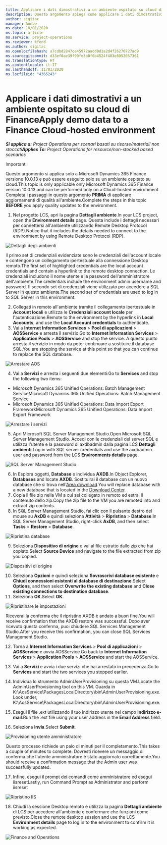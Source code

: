 ```yaml
---
title: Applicare i dati dimostrativi a un ambiente ospitato su cloud di Finance
description: Questo argomento spiega come applicare i dati dimostrativi da Project Operations a un ambiente ospitato su cloud di Dynamics 365 Finance.
author: sigitac
manager: Annbe
ms.date: 10/01/2020
ms.topic: article
ms.service: project-operations
ms.reviewer: kfend
ms.author: sigitac
ms.openlocfilehash: a7cdbd2847ce45972aadd0d1a2d4f26270727ad9
ms.sourcegitcommit: d33ef0ae39f90fe3b0f6b4524f483e8052057361
ms.translationtype: HT
ms.contentlocale: it-IT
ms.lasthandoff: 11/03/2020
ms.locfileid: "4365243"
---
```

# <a name="apply-demo-data-to-a-finance-cloud-hosted-environment"></a><span data-ttu-id="e6546-103">Applicare i dati dimostrativi a un ambiente ospitato su cloud di Finance</span><span class="sxs-lookup"><span data-stu-id="e6546-103">Apply demo data to a Finance Cloud-hosted environment</span></span>

<span data-ttu-id="e6546-104">_**Si applica a:** Project Operations per scenari basati su risorse/materiali non stoccati_</span><span class="sxs-lookup"><span data-stu-id="e6546-104">_**Applies To:** Project Operations for resource/non-stocked based scenarios_</span></span>

> [!IMPORTANT]
> <span data-ttu-id="e6546-105">Questo argomento si applica solo a Microsoft Dynamics 365 Finance versione 10.0.13 e può essere eseguito solo su un ambiente ospitato su cloud.</span><span class="sxs-lookup"><span data-stu-id="e6546-105">This topic is only applicable only Microsoft Dynamics 365 Finance version 10.0.13 and can be performed only on a Cloud-hosted environment.</span></span> <span data-ttu-id="e6546-106">Completa i passaggi in questo argomento **PRIMA** di applicare aggiornamenti di qualità all'ambiente.</span><span class="sxs-lookup"><span data-stu-id="e6546-106">Complete the steps in this topic **BEFORE** you apply quality updates to the environment.</span></span>

1. <span data-ttu-id="e6546-107">Nel progetto LCS, apri la pagina **Dettagli ambiente**.</span><span class="sxs-lookup"><span data-stu-id="e6546-107">In your LCS project, open the **Environment details** page.</span></span> <span data-ttu-id="e6546-108">Questa include i dettagli necessari per connettersi all'ambiente utilizzando Remote Desktop Protocol (RDP).</span><span class="sxs-lookup"><span data-stu-id="e6546-108">Notice that it includes the details needed to connect to the environment by using Remote Desktop Protocol (RDP).</span></span>

![Dettagli degli ambienti ](./media/1EnvironmentDetails.png)

<span data-ttu-id="e6546-110">Il primo set di credenziali evidenziate sono le credenziali dell'account locale e contengono un collegamento ipertestuale alla connessione Desktop remoto.</span><span class="sxs-lookup"><span data-stu-id="e6546-110">The first set of highlighted credentials are the local account credentials and contain a hyperlink to the remote desktop connection.</span></span> <span data-ttu-id="e6546-111">Le credenziali includono il nome utente e la password dell'amministratore dell'ambiente.</span><span class="sxs-lookup"><span data-stu-id="e6546-111">The credentials include the environment admin username and password.</span></span> <span data-ttu-id="e6546-112">Il secondo set di credenziali viene utilizzato per accedere a SQL Server in questo ambiente.</span><span class="sxs-lookup"><span data-stu-id="e6546-112">The second set of credentials are used to log in to SQL Server in this environment.</span></span>

2. <span data-ttu-id="e6546-113">Collegati in remoto all'ambiente tramite il collegamento ipertestuale in **Account locali** e utilizza le **Credenziali account locale** per l'autenticazione.</span><span class="sxs-lookup"><span data-stu-id="e6546-113">Remote to the environment by the hyperlink in **Local Accounts**, and use the **Local Account credentials** to authenticate.</span></span>
3. <span data-ttu-id="e6546-114">Vai a **Internet Information Services** > **Pool di applicazioni** > **AOSService** e arresta il servizio.</span><span class="sxs-lookup"><span data-stu-id="e6546-114">Go to **Internet Information Services** > **Application Pools** > **AOSService** and stop the service.</span></span> <span data-ttu-id="e6546-115">A questo punto arresta il servizio in modo da poter continuare a sostituire il database SQL.</span><span class="sxs-lookup"><span data-stu-id="e6546-115">You are stopping the service at this point so that you can continue to replace the SQL database.</span></span>

![Arrestare AOS](./media/2StopAOS.png)

4. <span data-ttu-id="e6546-117">Vai a **Servizi** e arresta i seguenti due elementi:</span><span class="sxs-lookup"><span data-stu-id="e6546-117">Go to **Services** and stop the following two items:</span></span>

- <span data-ttu-id="e6546-118">Microsoft Dynamics 365 Unified Operations: Batch Management Service</span><span class="sxs-lookup"><span data-stu-id="e6546-118">Microsoft Dynamics 365 Unified Operations: Batch Management Service</span></span>
- <span data-ttu-id="e6546-119">Microsoft Dynamics 365 Unified Operations: Data Import Export Framework</span><span class="sxs-lookup"><span data-stu-id="e6546-119">Microsoft Dynamics 365 Unified Operations: Data Import Export Framework</span></span>

![Arrestare i servizi](./media/3StopServices.png)

5. <span data-ttu-id="e6546-121">Apri Microsoft SQL Server Management Studio.</span><span class="sxs-lookup"><span data-stu-id="e6546-121">Open Microsoft SQL Server Management Studio.</span></span> <span data-ttu-id="e6546-122">Accedi con le credenziali del server SQL e utilizza l'utente e la password di axdbadmin dalla pagina LCS **Dettagli ambienti**.</span><span class="sxs-lookup"><span data-stu-id="e6546-122">Log in with SQL server credentials and use the axdbadmin user and password from the LCS **Environments details** page.</span></span>

![SQL Server Management Studio](./media/4SSMS.png)

6. <span data-ttu-id="e6546-124">In Esplora oggetti, **Database** e individua **AXDB**.</span><span class="sxs-lookup"><span data-stu-id="e6546-124">In Object Explorer, **Databases** and locate **AXDB**.</span></span> <span data-ttu-id="e6546-125">Sostituirai il database con un nuovo database che si trova nell'[Area download](https://download.microsoft.com/download/1/a/3/1a314bd2-b082-4a87-abdc-1ba26c92b63d/ProjOpsDemoDataFOGARelease.zip).</span><span class="sxs-lookup"><span data-stu-id="e6546-125">You will replace database with a new database that is located in the [Download Center](https://download.microsoft.com/download/1/a/3/1a314bd2-b082-4a87-abdc-1ba26c92b63d/ProjOpsDemoDataFOGARelease.zip).</span></span> 
7. <span data-ttu-id="e6546-126">Copia il file zip nella VM a cui sei collegato in remoto ed estrai il contenuto dello zip.</span><span class="sxs-lookup"><span data-stu-id="e6546-126">Copy the zip file to the VM you are remoted into and extract zip contents.</span></span>
8. <span data-ttu-id="e6546-127">In SQL Server Management Studio, fai clic con il pulsante destro del mouse su **AxDB** e quindi seleziona **Attività** > **Ripristina** > **Database**.</span><span class="sxs-lookup"><span data-stu-id="e6546-127">In SQL Server Management Studio, right-click **AxDB**, and then select **Tasks** > **Restore** > **Database**.</span></span>

![Ripristina database](./media/5RestoreDatabase.png)

9. <span data-ttu-id="e6546-129">Seleziona **Dispositivo di origine** e vai al file estratto dallo zip che hai copiato.</span><span class="sxs-lookup"><span data-stu-id="e6546-129">Select **Source Device** and navigate to the file extracted from zip you copied.</span></span>

![Dispositivi di origine](./media/6SourceDevice.png)

10. <span data-ttu-id="e6546-131">Seleziona **Opzioni** e quindi seleziona **Sovrascrivi database esistente** e **Chiudi connessioni esistenti al database di destinazione**.</span><span class="sxs-lookup"><span data-stu-id="e6546-131">Select **Options**, and then select **Overwrite the existing database** and **Close existing connections to destination database**.</span></span> 
11. <span data-ttu-id="e6546-132">Seleziona **OK**.</span><span class="sxs-lookup"><span data-stu-id="e6546-132">Select **OK**.</span></span>

![Ripristinare le impostazioni](./media/7RestoreSetting.png)

<span data-ttu-id="e6546-134">Riceverai la conferma che il ripristino AXDB è andato a buon fine.</span><span class="sxs-lookup"><span data-stu-id="e6546-134">You will receive confirmation that the AXDB restore was successful.</span></span> <span data-ttu-id="e6546-135">Dopo aver ricevuto questa conferma, puoi chiudere SQL Services Management Studio.</span><span class="sxs-lookup"><span data-stu-id="e6546-135">After you receive this confirmation, you can close SQL Services Management Studio.</span></span>

12. <span data-ttu-id="e6546-136">Torna a **Internet Information Services** > **Pool di applicazioni** > **AOSService** e avvia AOSService.</span><span class="sxs-lookup"><span data-stu-id="e6546-136">Go back to **Internet Information Services** > **Application Pools** > **AOSService** and start the AOSService.</span></span>
13. <span data-ttu-id="e6546-137">Vai a **Servizi** e avvia i due servizi che hai arrestato in precedenza.</span><span class="sxs-lookup"><span data-stu-id="e6546-137">Go to **Services** and start the two services you stopped earlier.</span></span>

14. <span data-ttu-id="e6546-138">Individua lo strumento AdminUserProvisioning su questa VM.</span><span class="sxs-lookup"><span data-stu-id="e6546-138">Locate the AdminUserProvisioning tool on this VM.</span></span> <span data-ttu-id="e6546-139">Guarda in K:\AosService\PackagesLocalDirectory\bin\AdminUserProvisioning.exe.</span><span class="sxs-lookup"><span data-stu-id="e6546-139">Look under, K:\AosService\PackagesLocalDirectory\bin\AdminUserProvisioning.exe.</span></span>
15. <span data-ttu-id="e6546-140">Esegui il file .ext utilizzando il tuo indirizzo utente nel campo **Indirizzo e-mail**.</span><span class="sxs-lookup"><span data-stu-id="e6546-140">Run the .ext file using your user address in the **Email Address** field.</span></span> 
16. <span data-ttu-id="e6546-141">Seleziona **Invia**.</span><span class="sxs-lookup"><span data-stu-id="e6546-141">Select **Submit**.</span></span>

![Provisioning utente amministratore](./media/8AdminUserProvisioning.png)

<span data-ttu-id="e6546-143">Questo processo richiede un paio di minuti per il completamento.</span><span class="sxs-lookup"><span data-stu-id="e6546-143">This takes a couple of minutes to complete.</span></span> <span data-ttu-id="e6546-144">Dovresti ricevere un messaggio di conferma che l'utente amministratore è stato aggiornato correttamente.</span><span class="sxs-lookup"><span data-stu-id="e6546-144">You should receive a confirmation message that the Admin user was successfully updated.</span></span>

17. <span data-ttu-id="e6546-145">Infine, esegui il prompt dei comandi come amministratore ed esegui iisreset</span><span class="sxs-lookup"><span data-stu-id="e6546-145">Lastly, run Command Prompt as Administrator and perform iisreset</span></span>

![Ripristino IIS](./media/9IISReset.png)

18. <span data-ttu-id="e6546-147">Chiudi la sessione Desktop remoto e utilizza la pagina **Dettagli ambiente** di LCS per accedere all'ambiente e confermare che funzioni come previsto.</span><span class="sxs-lookup"><span data-stu-id="e6546-147">Close the remote desktop session and use the LCS **Environment details** page to log in to the environment to confirm it is working as expected.</span></span>

![Finance and Operations](./media/10FinanceAndOperations.png)
